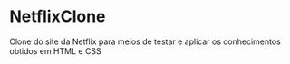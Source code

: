 # NetflixClone
 Clone do site da Netflix para meios de testar e aplicar os conhecimentos obtidos em HTML e CSS
